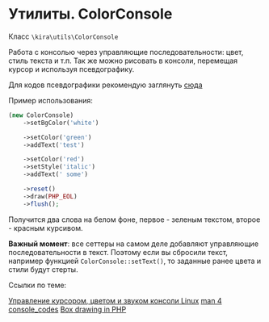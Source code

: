 # Утилиты. ColorConsole

Класс `\kira\utils\ColorConsole`

Работа с консолью через управляющие последовательности: цвет, стиль текста и т.п. Так же можно рисовать в консоли, перемещая курсор и используя псевдографику.

Для кодов псевдографики рекомендую заглянуть [сюда](https://unicode-table.com/ru/blocks/box-drawing/)

Пример использования:

```php
(new ColorConsole)
    ->setBgColor('white')

    ->setColor('green')
    ->addText('test')

    ->setColor('red')
    ->setStyle('italic')
    ->addText(' some')

    ->reset()
    ->draw(PHP_EOL)
    ->flush();
```

Получится два слова на белом фоне, первое - зеленым текстом, второе - красным курсивом.

**Важный момент**: все сеттеры на самом деле добавляют управляющие последовательности в текст. Поэтому если вы сбросили текст, например функцией `ColorConsole::setText()`, то заданные ранее цвета и стили будут стерты.

Ссылки по теме:

[Управление курсором, цветом и звуком консоли Linux](https://www.opennet.ru/base/dev/console_ctl.txt.html)
[man 4 console_codes](https://www.opennet.ru/man.shtml?topic=console_codes&category=4&russian=0)
[Box drawing in PHP](http://jonathonhill.net/2012-11-26/box-drawing-in-php/)
